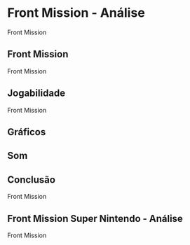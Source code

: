 ---
---

# Front Mission - Análise

Front Mission

## Front Mission

Front Mission

## Jogabilidade

Front Mission

## Gráficos


## Som

## Conclusão

Front Mission

## Front Mission Super Nintendo - Análise

Front Mission
